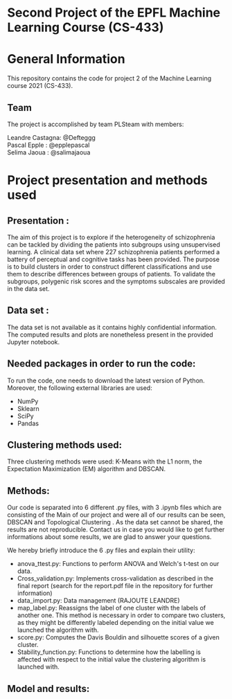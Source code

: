 # Second Project of the EPFL Machine Learning Course (CS-433)

# General Information
This repository contains the code for project 2 of the Machine Learning course 2021 (CS-433).

## Team
The project is accomplished by team PLSteam with members: 

Leandre Castagna: @Defteggg \
Pascal  Epple   : @epplepascal \
Selima  Jaoua   : @salimajaoua

# Project presentation and methods used

## Presentation : 
The aim of this project is to explore if the heterogeneity of schizophrenia can be tackled by dividing the patients into subgroups using unsupervised learning. A clinical data set where 227 schizophrenia patients performed a battery of perceptual and cognitive tasks has been provided. The purpose is to build clusters in order to construct different classifications and use them to describe differences between groups of patients. To validate the subgroups,  polygenic risk scores and the symptoms subscales are provided in the data set.

## Data set :
The data set is not available as it contains highly confidential information. The computed results and plots are nonetheless present in the provided Jupyter notebook.

## Needed packages in order to run the code:

To run the code, one needs to download the latest version of Python.
Moreover, the following external libraries are used:
- NumPy
- Sklearn
- SciPy
- Pandas

## Clustering methods used: 
Three clustering methods were used: K-Means with the L1 norm, the Expectation Maximization (EM) algorithm and DBSCAN.

## Methods:
Our code is separated into 6 different .py files, with 3 .ipynb files which are consisting of the Main of our project and were all of our results can be seen, DBSCAN and Topological Clustering .
As the data set cannot be shared, the results are not reproducible. Contact us in case you would like to get further informations about some results, we are glad to answer your questions.

We hereby briefly introduce the 6 .py files and explain their utility:

- anova_ttest.py:
Functions to perform ANOVA and Welch's t-test on our data.
- Cross_validation.py:
Implements cross-validation as described in the final report (search for the report.pdf file in the repository for further information)
- data_import.py:
Data management (RAJOUTE LEANDRE)
- map_label.py:
Reassigns the label of one cluster with the labels of another one. This method is necessary in order to compare two clusters, as they might be differently labeled depending on the initial value we launched the algorithm with.
- score.py:
Computes the Davis Bouldin and silhouette scores of a given cluster.
- Stability_function.py:
Functions to determine how the labelling is affected with respect to the initial value the clustering algorithm is launched with.


## Model and results:








